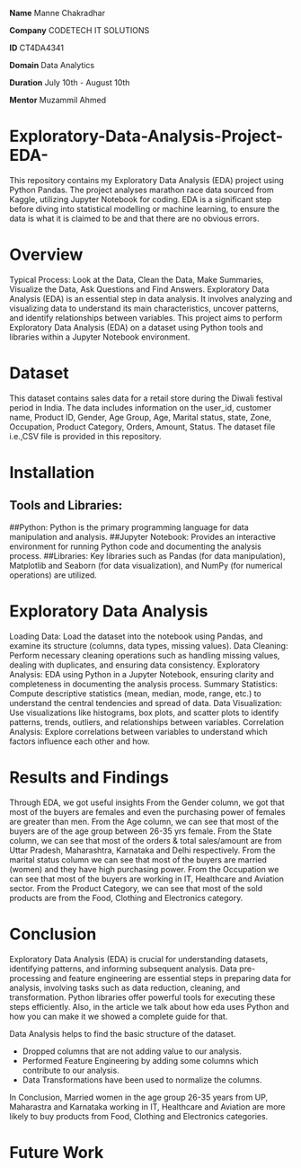 **Name** Manne Chakradhar    

**Company** CODETECH IT SOLUTIONS

**ID** CT4DA4341

**Domain** Data Analytics

**Duration** July 10th - August 10th

**Mentor** Muzammil Ahmed

# Exploratory-Data-Analysis-Project-EDA-
This repository contains my Exploratory Data Analysis (EDA) project using Python Pandas. The project analyses marathon race data sourced from Kaggle, utilizing Jupyter Notebook for coding.
EDA is a significant step before diving into statistical modelling or machine learning, to ensure the data is what it is claimed to be and that there are no obvious errors.


# Overview
 Typical Process:
 Look at the Data, Clean the Data, Make Summaries, Visualize the Data, Ask Questions and Find Answers.
 Exploratory Data Analysis (EDA) is an essential step in data analysis. It involves analyzing and visualizing data to understand its main 
 characteristics, uncover patterns, and identify relationships between variables.
 This project aims to perform Exploratory Data Analysis (EDA) on a dataset using Python tools and libraries within a Jupyter Notebook environment.

 # Dataset
 This dataset contains sales data for a retail store during the Diwali festival period in India. The data includes information on the user_id, customer name, 
 Product ID, Gender, Age Group, Age, Marital status, state, Zone, Occupation, Product Category, Orders, Amount, Status. The dataset file i.e.,CSV file is provided 
 in this repository.

 # Installation
 ## Tools and Libraries: 
 ##Python: Python is the primary programming language for data manipulation and analysis. 
 ##Jupyter Notebook: Provides an interactive environment for running Python code and documenting the analysis process. 
 ##Libraries: Key libraries such as Pandas (for data manipulation), Matplotlib and Seaborn (for data visualization), and NumPy (for numerical operations) are 
 utilized.

 # Exploratory Data Analysis
 Loading Data: Load the dataset into the notebook using Pandas, and examine its structure (columns, data types, missing values).
 Data Cleaning: Perform necessary cleaning operations such as handling missing values, dealing with duplicates, and ensuring data consistency. Exploratory 
 Analysis: EDA using Python in a Jupyter Notebook, ensuring clarity and completeness in documenting the analysis process.
 Summary Statistics: Compute descriptive statistics (mean, median, mode, range, etc.) to understand the central tendencies and spread of data.
 Data Visualization: Use visualizations like histograms, box plots, and scatter plots to identify patterns, trends, outliers, and relationships between variables.
 Correlation Analysis: Explore correlations between variables to understand which factors influence each other and how.

 # Results and Findings
 Through EDA, we got useful insights
 From the Gender column, we got that most of the buyers are females and even the purchasing power of females are greater than men.
 From the Age column, we can see that most of the buyers are of the age group between 26-35 yrs female.
 From the State column, we can see that most of the orders & total sales/amount are from Uttar Pradesh, Maharashtra, Karnataka and Delhi respectively.
 From the marital status column we can see that most of the buyers are married (women) and they have high purchasing power.
 From the Occupation we can see that most of the buyers are working in IT, Healthcare and Aviation sector.
 From the Product Category, we can see that most of the sold products are from the Food, Clothing and Electronics category.

 # Conclusion
 Exploratory Data Analysis (EDA) is crucial for understanding datasets, identifying patterns, and informing subsequent analysis. Data pre-processing and feature 
 engineering are essential steps in preparing data for analysis, involving tasks such as data reduction, cleaning, and transformation. Python libraries offer 
 powerful tools for executing these steps efficiently. Also, in the article we talk about how eda uses Python and how you can make it we showed a complete guide 
 for that.

 Data Analysis helps to find the basic structure of the dataset.
- Dropped columns that are not adding value to our analysis.
- Performed Feature Engineering by adding some columns which contribute to our analysis.
- Data Transformations have been used to normalize the columns.

In Conclusion, Married women in the age group 26-35 years from UP, Maharastra and Karnataka working in IT, Healthcare and Aviation are more likely to buy products from Food, Clothing and Electronics categories.
 

 # Future Work



 
 

